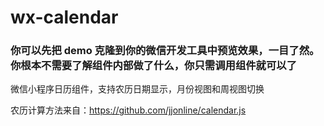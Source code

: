 # wx-calendar
 ### 你可以先把 demo 克隆到你的微信开发工具中预览效果，一目了然。你根本不需要了解组件内部做了什么，你只需调用组件就可以了

微信小程序日历组件，支持农历日期显示，月份视图和周视图切换

农历计算方法来自：<a href='https://github.com/jjonline/calendar.js'>https://github.com/jjonline/calendar.js</a>
